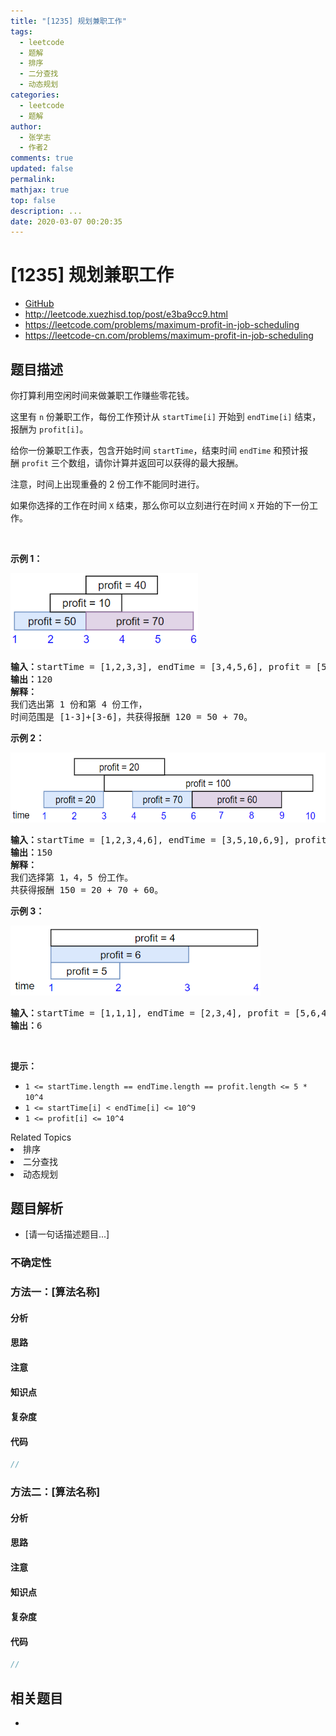 ```yaml
---
title: "[1235] 规划兼职工作"
tags:
  - leetcode
  - 题解
  - 排序
  - 二分查找
  - 动态规划
categories:
  - leetcode
  - 题解
author:
  - 张学志
  - 作者2
comments: true
updated: false
permalink:
mathjax: true
top: false
description: ...
date: 2020-03-07 00:20:35
---
```



# [1235] 规划兼职工作
* [GitHub](https://github.com/algoboy101/LeetCodeCrowdsource/tree/master/_posts/QA/%5B1235%5D%20%E8%A7%84%E5%88%92%E5%85%BC%E8%81%8C%E5%B7%A5%E4%BD%9C.md)
* http://leetcode.xuezhisd.top/post/e3ba9cc9.html
* https://leetcode.com/problems/maximum-profit-in-job-scheduling
* https://leetcode-cn.com/problems/maximum-profit-in-job-scheduling


## 题目描述

<p>你打算利用空闲时间来做兼职工作赚些零花钱。</p>

<p>这里有&nbsp;<code>n</code>&nbsp;份兼职工作，每份工作预计从&nbsp;<code>startTime[i]</code>&nbsp;开始到&nbsp;<code>endTime[i]</code>&nbsp;结束，报酬为&nbsp;<code>profit[i]</code>。</p>

<p>给你一份兼职工作表，包含开始时间&nbsp;<code>startTime</code>，结束时间&nbsp;<code>endTime</code>&nbsp;和预计报酬&nbsp;<code>profit</code>&nbsp;三个数组，请你计算并返回可以获得的最大报酬。</p>

<p>注意，时间上出现重叠的 2 份工作不能同时进行。</p>

<p>如果你选择的工作在时间&nbsp;<code>X</code>&nbsp;结束，那么你可以立刻进行在时间&nbsp;<code>X</code>&nbsp;开始的下一份工作。</p>

<p>&nbsp;</p>

<p><strong>示例 1：</strong></p>

<p><strong><img alt="" src="https://raw.githubusercontent.com/algoboy101/LeetCodeCrowdsource/master/imgs/sample1_1584.png" style="width: 300px;"></strong></p>

<pre><strong>输入：</strong>startTime = [1,2,3,3], endTime = [3,4,5,6], profit = [50,10,40,70]
<strong>输出：</strong>120
<strong>解释：
</strong>我们选出第 1 份和第 4 份工作， 
时间范围是 [1-3]+[3-6]，共获得报酬 120 = 50 + 70。
</pre>

<p><strong>示例 2：</strong></p>

<p><strong><img alt="" src="https://raw.githubusercontent.com/algoboy101/LeetCodeCrowdsource/master/imgs/sample22_1584.png" style="height: 112px; width: 600px;"> </strong></p>

<pre><strong>输入：</strong>startTime = [1,2,3,4,6], endTime = [3,5,10,6,9], profit = [20,20,100,70,60]
<strong>输出：</strong>150
<strong>解释：
</strong>我们选择第 1，4，5 份工作。 
共获得报酬 150 = 20 + 70 + 60。
</pre>

<p><strong>示例 3：</strong></p>

<p><strong><img alt="" src="https://raw.githubusercontent.com/algoboy101/LeetCodeCrowdsource/master/imgs/sample3_1584.png" style="height: 112px; width: 400px;"></strong></p>

<pre><strong>输入：</strong>startTime = [1,1,1], endTime = [2,3,4], profit = [5,6,4]
<strong>输出：</strong>6
</pre>

<p>&nbsp;</p>

<p><strong>提示：</strong></p>

<ul>
	<li><code>1 &lt;= startTime.length == endTime.length ==&nbsp;profit.length&nbsp;&lt;= 5 * 10^4</code></li>
	<li><code>1 &lt;=&nbsp;startTime[i] &lt;&nbsp;endTime[i] &lt;= 10^9</code></li>
	<li><code>1 &lt;=&nbsp;profit[i] &lt;= 10^4</code></li>
</ul>
<div><div>Related Topics</div><div><li>排序</li><li>二分查找</li><li>动态规划</li></div></div>


## 题目解析
* [请一句话描述题目...]

### 不确定性


### 方法一：[算法名称]

#### 分析

#### 思路

#### 注意

#### 知识点

#### 复杂度

#### 代码

```cpp
//
```


### 方法二：[算法名称]

#### 分析

#### 思路

#### 注意

#### 知识点

#### 复杂度

#### 代码

```cpp
//
```


## 相关题目
* 
